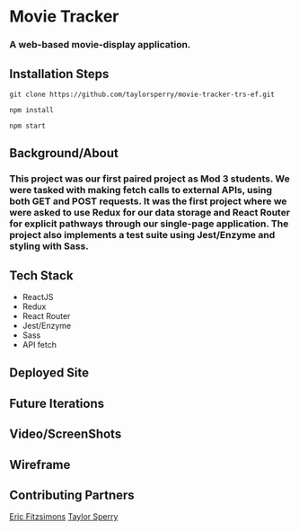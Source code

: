 # Movie Tracker

### A web-based movie-display application.

## Installation Steps

```git clone https://github.com/taylorsperry/movie-tracker-trs-ef.git```

```npm install```

```npm start```

## Background/About

### This project was our first paired project as Mod 3 students.  We were tasked with making fetch calls to external APIs, using both GET and POST requests.  It was the first project where we were asked to use Redux for our data storage and React Router for explicit pathways through our single-page application.  The project also implements a test suite using Jest/Enzyme and styling with Sass.

## Tech Stack

- ReactJS
- Redux
- React Router
- Jest/Enzyme
- Sass
- API fetch

## Deployed Site

## Future Iterations

## Video/ScreenShots

## Wireframe

## Contributing Partners
[Eric Fitzsimons](https://github.com/ericfitzsimons451)
[Taylor Sperry](https://github.com/taylorsperry)
